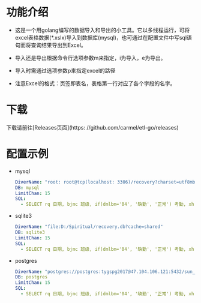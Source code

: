 # 功能介绍
- 这是一个用golang编写的数据导入和导出的小工具。它以多线程运行，可将excel表格数据(*.xslx)导入到数据库(mysql)，也可通过在配置文件中写sql语句而将查询结果导出到Excel。

- 导入还是导出根据命令行选项参数m来指定，i为导入，e为导出。

- 导入时需通过选项参数p来指定excel的路径

- 注意Excel的格式：页签即表名，表格第一行对应了各个字段的名字。

# 下载
下载请前往[Releases页面](https: //github.com/carmel/etl-go/releases)  

# 配置示例
* mysql  
  ```yml
  DiverName: "root: root@tcp(localhost: 3306)/recovery?charset=utf8mb4"
  DB: mysql
  LimitChan: 15
  SQL:
    - SELECT rq 日期, bjmc 班级, if(dmlbm='04', '缺勤', '正常') 考勤, xh 学号,xm 姓名 FROM performance order by bjmc,rq
  ```
* sqlite3  
  ```yml
  DiverName: "file:D:/Spiritual/recovery.db?cache=shared"
  DB: sqlite3
  LimitChan: 15
  SQL:
    - SELECT rq 日期, bjmc 班级, if(dmlbm='04', '缺勤', '正常') 考勤, xh 学号,xm 姓名 FROM performance order by bjmc,rq
  ```
* postgres
  ```yml
  DiverName: "postgres://postgres:tygspg2017@47.104.106.121:5432/sun_dev?sslmode=disable"
  DB: postgres
  LimitChan: 15
  SQL:
    - SELECT rq 日期, bjmc 班级, if(dmlbm='04', '缺勤', '正常') 考勤, xh 学号,xm 姓名 FROM performance order by bjmc,rq
  ```